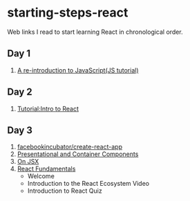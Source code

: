 # starting-steps-react
Web links I read to start learning React in chronological order.

## Day 1

1. [A re-introduction to JavaScript(JS tutorial)](https://developer.mozilla.org/en-US/docs/Web/JavaScript/A_re-introduction_to_JavaScript)

## Day 2

1. [Tutorial:Intro to React](https://facebook.github.io/react/tutorial/tutorial.html)

## Day 3

1. [facebookincubator/create-react-app](https://github.com/facebookincubator/create-react-app/blob/master/packages/react-scripts/template/README.md#available-scripts)
2. [Presentational and Container Components](https://medium.com/@dan_abramov/smart-and-dumb-components-7ca2f9a7c7d0)
3. [On JSX](https://gist.github.com/chantastic/fc9e3853464dffdb1e3c)
4. [React Fundamentals](https://reacttraining.com/online/react-fundamentals)
    * Welcome
    * Introduction to the React Ecosystem Video
    * Introduction to React Quiz

